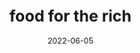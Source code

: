 ---
title: "food for the rich"
date: 2022-06-05
related: they want crime to exist
type: fragment
tags:
  - fragment
  - you
---